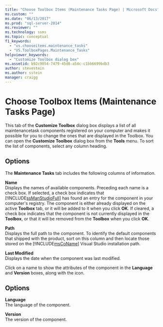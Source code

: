 ```yaml
---
title: "Choose Toolbox Items (Maintenance Tasks Page) | Microsoft Docs"
ms.custom: ""
ms.date: "06/13/2017"
ms.prod: "sql-server-2014"
ms.reviewer: ""
ms.technology: ssms
ms.topic: conceptual
f1_keywords: 
  - "vs.chooseitems.maintenance_tasks"
  - "VS.ToolboxPages.Maintenance_Tasks"
helpviewer_keywords: 
  - "Customize Toolbox dialog box"
ms.assetid: b92c9054-7479-45d8-a54c-c1bb6699bdb3
author: stevestein
ms.author: sstein
manager: craigg
---
```

# Choose Toolbox Items (Maintenance Tasks Page)
  This tab of the **Customize Toolbox** dialog box displays a list of all maintenancetask components registered on your computer and makes it possible for you to change the ones that are displayed in the Toolbox. You can open the **Customize Toolbox** dialog box from the **Tools** menu. To sort the list of components, select any column heading.  
  
## Options  
 The **Maintenance Tasks** tab includes the following columns of information.  
  
 **Name**  
 Displays the names of available components. Preceding each name is a check box. If selected, a check box indicates that [!INCLUDE[ssManStudioFull](../../includes/ssmanstudiofull-md.md)] has found an entry for the component in your computer's registry. The component is either already displayed on the active **Toolbox** tab, or it will be added to it when you click **OK**. If cleared, a check box indicates that the component is not currently displayed in the **Toolbox**, or that it will be removed from the **Toolbox** when you click **OK**.  
  
 **Path**  
 Displays the full path to the component. To identify the default components that shipped with the product, sort on this column and then locate those stored on the [!INCLUDE[msCoName](../../includes/msconame-md.md)] Visual Studio installation path.  
  
 **Last Modified**  
 Displays the date when the component was last modified.  
  
 Click on a name to show the attributes of the component in the **Language** and **Version** boxes, along with the icon.  
  
## Options  
 **Language**  
 The language of the component.  
  
 **Version**  
 The version of the component.  
  
  
